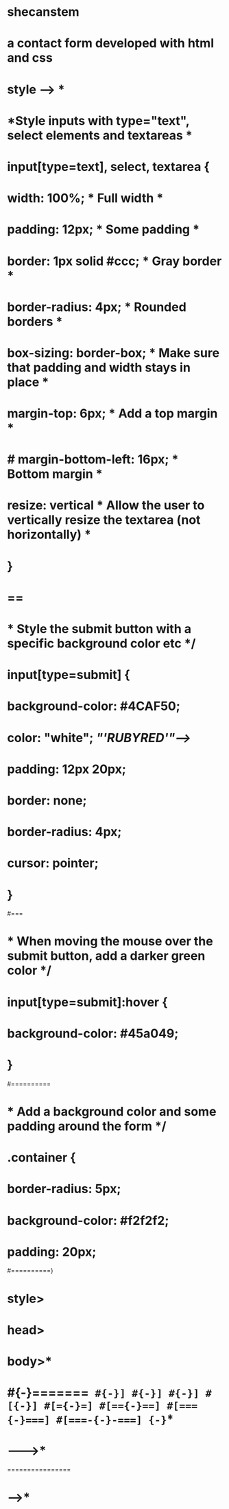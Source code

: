 # shecanstem
# a contact form developed with html and css
# style -->  *
# *Style inputs with type="text", select elements and textareas *
# input[type=text], select, textarea {
#     width: 100%; * Full width *
#    padding: 12px; * Some padding *
#    border: 1px solid #ccc; * Gray border *
#    border-radius: 4px; * Rounded borders *
#    box-sizing: border-box; * Make sure that padding and width stays in place *
#    margin-top: 6px; * Add a top margin *
#   # margin-bottom-left: 16px; * Bottom margin *
#    resize: vertical * Allow the user to vertically resize the textarea (not horizontally) *
#  }
# ==
#  * Style the submit button with a specific background color etc */
#  input[type=submit] {
#    background-color: #4CAF50;
#    color: "white"; *"'RUBYRED'"-->*
#    padding: 12px 20px;
#    border: none;
#    border-radius: 4px;
#    cursor: pointer;
#  }
#===  
#  * When moving the mouse over the submit button, add a darker green color */
#  input[type=submit]:hover {
#    background-color: #45a049;
#         }
#========== 
#  * Add a background color and some padding around the form */
#  .container {
#    border-radius: 5px;
#    background-color: #f2f2f2;
#    padding: 20px;
#==========}
#  style>
# head>
# body>*    
#     
#{-}=======```
      #{-}]
      #{-}]
      #{-}]
     #[{-}]
    #[={-}=]
   #[=={-}==]
  #[==={-}===]
 #[===-{-}-===]
       {-}```*
================
# --->*
================
# -->*
